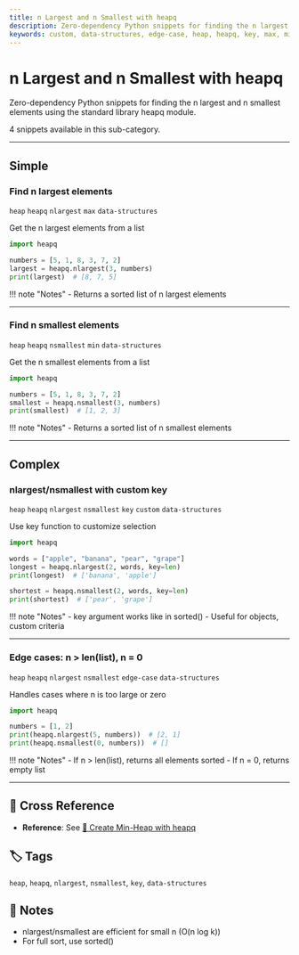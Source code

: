 ```yaml
---
title: n Largest and n Smallest with heapq
description: Zero-dependency Python snippets for finding the n largest and n smallest elements using the standard library heapq module.
keywords: custom, data-structures, edge-case, heap, heapq, key, max, min, nlargest, nsmallest
---
```


# n Largest and n Smallest with heapq

Zero-dependency Python snippets for finding the n largest and n smallest elements using the standard library heapq module.

4 snippets available in this sub-category.

---

## Simple

###  Find n largest elements

`heap` `heapq` `nlargest` `max` `data-structures`

Get the n largest elements from a list

```python
import heapq

numbers = [5, 1, 8, 3, 7, 2]
largest = heapq.nlargest(3, numbers)
print(largest)  # [8, 7, 5]
```

!!! note "Notes"
    - Returns a sorted list of n largest elements

<hr class="snippet-divider">

### Find n smallest elements

`heap` `heapq` `nsmallest` `min` `data-structures`

Get the n smallest elements from a list

```python
import heapq

numbers = [5, 1, 8, 3, 7, 2]
smallest = heapq.nsmallest(3, numbers)
print(smallest)  # [1, 2, 3]
```

!!! note "Notes"
    - Returns a sorted list of n smallest elements

<hr class="snippet-divider">

## Complex

###  nlargest/nsmallest with custom key

`heap` `heapq` `nlargest` `nsmallest` `key` `custom` `data-structures`

Use key function to customize selection

```python
import heapq

words = ["apple", "banana", "pear", "grape"]
longest = heapq.nlargest(2, words, key=len)
print(longest)  # ['banana', 'apple']

shortest = heapq.nsmallest(2, words, key=len)
print(shortest)  # ['pear', 'grape']
```

!!! note "Notes"
    - key argument works like in sorted()
    - Useful for objects, custom criteria

<hr class="snippet-divider">

### Edge cases: n > len(list), n = 0

`heap` `heapq` `nlargest` `nsmallest` `edge-case` `data-structures`

Handles cases where n is too large or zero

```python
import heapq

numbers = [1, 2]
print(heapq.nlargest(5, numbers))  # [2, 1]
print(heapq.nsmallest(0, numbers))  # []
```

!!! note "Notes"
    - If n > len(list), returns all elements sorted
    - If n = 0, returns empty list

<hr class="snippet-divider">

## 🔗 Cross Reference

- **Reference**: See [📂 Create Min-Heap with heapq](heap_create.md)

## 🏷️ Tags

`heap`, `heapq`, `nlargest`, `nsmallest`, `key`, `data-structures`

## 📝 Notes
- nlargest/nsmallest are efficient for small n (O(n log k))
- For full sort, use sorted()
